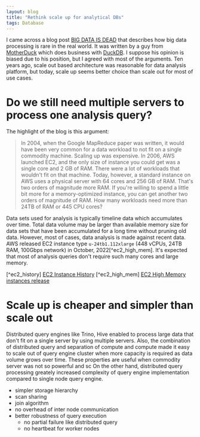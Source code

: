 ```yaml
---
layout: blog
title: "Rethink scale up for analytical DBs"
tags: Database
---
```


I came across a blog post [BIG DATA IS DEAD](https://motherduck.com/blog/big-data-is-dead/)
that describes how big data processing is rare in the real world.
It was written by a guy from [MotherDuck](https://motherduck.com/) which does business with [DuckDB](https://duckdb.org/).
I suppose his opinion is biased due to his position, but I agreed with most of the arguments.
Ten years ago, scale out based architecture was reasonable for data analysis platform,
but today, scale up seems better choice than scale out for most of use cases.
<!--end_excerpt-->

# Do we still need multiple servers to process one analysis query?
The highlight of the blog is this argument:

> In 2004, when the Google MapReduce paper was written, it would have been very common for a data workload to not fit on a single commodity machine. Scaling up was expensive. In 2006, AWS launched EC2, and the only size of instance you could get was a single core and 2 GB of RAM. There were a lot of workloads that wouldn't fit on that machine.
Today, however, a standard instance on AWS uses a physical server with 64 cores and 256 GB of RAM. That's two orders of magnitude more RAM. If you're willing to spend a little bit more for a memory-optimized instance, you can get another two orders of magnitude of RAM. How many workloads need more than 24TB of RAM or 445 CPU cores?

Data sets used for analysis is typically timeline data which accumulates over time.
Total data volume may be larger than available memory size for data sets that have been
accumulated for a long time without pruning old data.
However, most of cases, data analysis is made against recent data.
AWS released EC2 instance type `u-24tb1.112xlarge` (448 vCPUs, 24TB RAM, 100Gbps network) in October, 2022[^ec2_high_mem]. It's expected that most of analysis queries don't require such many cores and large memory.

[^ec2_history] [EC2 Instance History](https://aws.amazon.com/blogs/aws/ec2-instance-history/)
[^ec2_high_mem] [EC2 High Memory instances release](https://aws.amazon.com/about-aws/whats-new/2022/10/ec2-high-memory-instances-18tib-24tib-memory-available-on-demand-savings-plan-purchase-options/)

# Scale up is cheaper and simpler than scale out
Distributed query engines like Trino, Hive enabled to process large data that don't fit on a single server by using multiple servers. Also, the combination of distributed query and separation of compute and compute made it easy to scale out of query engine cluster when more capacity is required as data volume grows over time. These properties are useful when commodity server was not so powerful and sc
On the other hand, distributed query processing greately increased complexity of query engine implementation compared to single node query engine.

- simpler storage hierarchy
- scan sharing
- join algorithm
- no overhead of inter node communication
- better robustness of query execution
  - no partial failure like distributed query
  - no heartbeat for worker nodes
